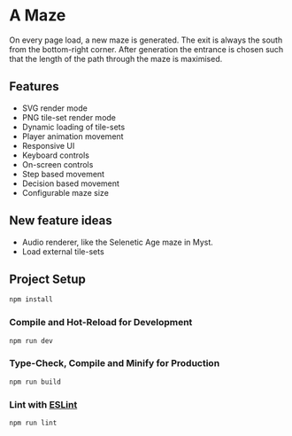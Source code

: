 # A Maze

On every page load, a new maze is generated. The exit is always the south from the bottom-right corner. After generation the entrance is chosen such that the length of the path through the maze is maximised.

## Features

- SVG render mode
- PNG tile-set render mode
- Dynamic loading of tile-sets
- Player animation movement
- Responsive UI
- Keyboard controls
- On-screen controls
- Step based movement
- Decision based movement
- Configurable maze size

## New feature ideas 

- Audio renderer, like the Selenetic Age maze in Myst.
- Load external tile-sets

## Project Setup

```sh
npm install
```

### Compile and Hot-Reload for Development

```sh
npm run dev
```

### Type-Check, Compile and Minify for Production

```sh
npm run build
```

### Lint with [ESLint](https://eslint.org/)

```sh
npm run lint
```
